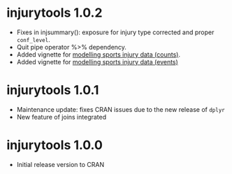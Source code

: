 # injurytools 1.0.2 

- Fixes in injsummary(): exposure for injury type corrected and proper `conf_level`.
- Quit pipe operator %>% dependency.
- Added vignette for [modelling sports injury data (counts)](https://lzumeta.github.io/injurytools/articles/model-injury-data-i.html).
- Added vignette for [modelling sports injury data (events)](https://lzumeta.github.io/injurytools/articles/model-injury-data-ii.html)

# injurytools 1.0.1

- Maintenance update: fixes CRAN issues due to the new release of `dplyr`
- New feature of joins integrated

# injurytools 1.0.0 

- Initial release version to CRAN

